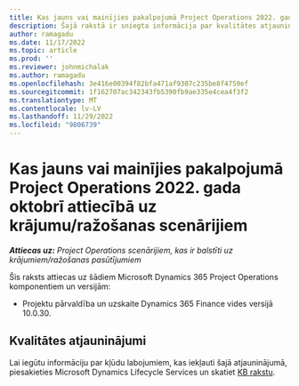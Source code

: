 ```yaml
---
title: Kas jauns vai mainījies pakalpojumā Project Operations 2022. gada oktobrī attiecībā uz krājumu/ražošanas scenārijiem
description: Šajā rakstā ir sniegta informācija par kvalitātes atjauninājumiem, kas ir pieejami Microsoft Dynamics 365 Project Operations 2022. gada oktobra laidienā scenārijiem, kuru pamatā ir krājumi/ražošana.
author: ramagadu
ms.date: 11/17/2022
ms.topic: article
ms.prod: ''
ms.reviewer: johnmichalak
ms.author: ramagadu
ms.openlocfilehash: 3e416e00394f82bfa471af9307c235be8f4759ef
ms.sourcegitcommit: 1f162707ac342343fb5390fb9ae335e4cea4f3f2
ms.translationtype: MT
ms.contentlocale: lv-LV
ms.lasthandoff: 11/29/2022
ms.locfileid: "9806739"
---
```

# <a name="whats-new-or-changed-in-project-operations-october-2022-for-stockedproduction-based-scenarios"></a>Kas jauns vai mainījies pakalpojumā Project Operations 2022. gada oktobrī attiecībā uz krājumu/ražošanas scenārijiem

_**Attiecas uz:** Project Operations scenārijiem, kas ir balstīti uz krājumiem/ražošanas pasūtījumiem_

Šis raksts attiecas uz šādiem Microsoft Dynamics 365 Project Operations komponentiem un versijām:

- Projektu pārvaldība un uzskaite Dynamics 365 Finance vides versijā 10.0.30.

## <a name="quality-updates"></a>Kvalitātes atjauninājumi

Lai iegūtu informāciju par kļūdu labojumiem, kas iekļauti šajā atjauninājumā, piesakieties Microsoft Dynamics Lifecycle Services un skatiet [KB rakstu](https://fix.lcs.dynamics.com/Issue/Details?bugId=745468).